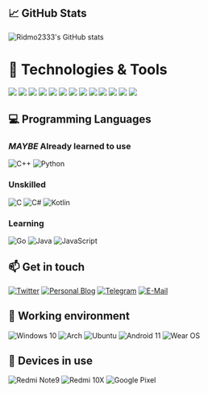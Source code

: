 ## &#x1f4c8; GitHub Stats
![Ridmo2333's GitHub stats](https://github-readme-stats.vercel.app/api?username=ridmo2333&show_icons=true&theme=dracula)

# 🔧 Technologies & Tools
![](https://img.shields.io/badge/OS-Linux-informational?style=flat&logo=linux&logoColor=white&color=2bbc8a)
![](https://img.shields.io/badge/Editor-IntelliJ_IDEA-informational?style=flat&logo=intellij-idea&logoColor=white&color=2bbc8a)
![](https://img.shields.io/badge/Code-Python-informational?style=flat&logo=python&logoColor=white&color=2bbc8a)
![](https://img.shields.io/badge/Code-JavaScript-informational?style=flat&logo=javascript&logoColor=white&color=2bbc8a)
![](https://img.shields.io/badge/Code-Golang-informational?style=flat&logo=go&logoColor=white&color=2bbc8a)
![](https://img.shields.io/badge/Code-Make-informational?style=flat&logo=cmake&logoColor=white&color=2bbc8a)
![](https://img.shields.io/badge/Code-Vue-informational?style=flat&logo=vue.js&logoColor=white&color=2bbc8a)
![](https://img.shields.io/badge/Shell-Bash-informational?style=flat&logo=gnu-bash&logoColor=white&color=2bbc8a)
![](https://img.shields.io/badge/Tools-PostgreSQL-informational?style=flat&logo=postgresql&logoColor=white&color=2bbc8a)
![](https://img.shields.io/badge/Tools-Docker-informational?style=flat&logo=docker&logoColor=white&color=2bbc8a)
![](https://img.shields.io/badge/Tools-Kubernetes-informational?style=flat&logo=kubernetes&logoColor=white&color=2bbc8a)
![](https://img.shields.io/badge/Tools-Red_Hat_OpenShift-informational?style=flat&logo=red-hat-open-shift&logoColor=white&color=2bbc8a)
![](https://img.shields.io/badge/Cloud-Digital_Ocean-informational?style=flat&logo=digitalocean&logoColor=white&color=2bbc8a)

## 💻 Programming Languages

### *MAYBE* Already learned to use

![C++](https://img.shields.io/badge/-C%2b%2b-00599c?style=flat-square&logo=C%2b%2b&logoColor=fff)
![Python](https://img.shields.io/badge/-Python-3776ab?style=flat-square&logo=python&logoColor=fff)

### Unskilled
![C](https://img.shields.io/badge/-C-a8b9cc?style=flat-square&logo=C&logoColor=fff)
![C#](https://img.shields.io/badge/C%23-%23239120.svg?style=flat-square&logo=c-sharp&logoColor=fff)
![Kotlin](https://img.shields.io/badge/Kotlin-%230095D5.svg?style=flat-square&logo=kotlin&logoColor=fff)

### Learning

![Go](https://img.shields.io/badge/Go-%2300ADD8.svg?style=flat-square&logo=go&logoColor=fff)
![Java](https://img.shields.io/badge/-Java-007396?style=flat-square&logo=Java&logoColor=fff)
![JavaScript](https://img.shields.io/badge/-JavaScript-f7df1e?style=flat-square&logo=JavaScript&labelColor=f7df1e&logoColor=000)

## 📫 Get in touch

[![Twitter](https://img.shields.io/twitter/follow/Ridmo2333?color=1ca0f1&label=%40Ridmo2333&logo=twitter&logoColor=white&style=flat-square&labelColor=1ca0f1)](https://twitter.com/ridmo2333)
[![Personal Blog](https://img.shields.io/badge/-https://www.hicool.icu/-4d4d4d?style=flat-square&logo=Bloglovin&logoColor=fff)](https://www.hicool.icu)
[![Telegram](https://img.shields.io/badge/-t.me/Ridmo2333-3db6f1?style=flat-square&logo=Telegram&logoColor=2ca5e0)](https://t.me/ridmo2333)
[![E-Mail](https://img.shields.io/badge/-ridmo2333@gmail.com-168de2?style=flat-square&logo=mail.ru&logoColor=white&labelColor=168de2)](mailto:ridmo2333@gmail.com)

## 💾 Working environment
![Windows 10](https://img.shields.io/badge/Windows%2010-00adef?style=flat-square&logo=windows&logoColor=ffffff)
![Arch](https://img.shields.io/badge/Arch%20Linux-1793D1?logo=arch-linux&logoColor=fff&style=flat-square)
![Ubuntu](https://img.shields.io/badge/Ubuntu-E95420?style=flat-square&logo=ubuntu&logoColor=white)
![Android 11](https://img.shields.io/badge/Android%2011-3ddc84?style=flat-square&logo=android&logoColor=ffffff)
![Wear OS](https://img.shields.io/badge/Wear%20OS%20-4285f4?style=flat-square&logo=wear%20os&logoColor=ffffff)

## 📱 Devices in use
![Redmi Note9](https://img.shields.io/badge/Redmi%20Note%209-fd4900?style=flat-square&logo=xiaomi&logoColor=ffffff)
![Redmi 10X](https://img.shields.io/badge/Redmi%2010X-fd4900?style=flat-square&logo=xiaomi&logoColor=ffffff)
![Google Pixel](https://img.shields.io/badge/Google%20Pixel-4285f4?style=flat-square&logo=google&logoColor=ffffff)
